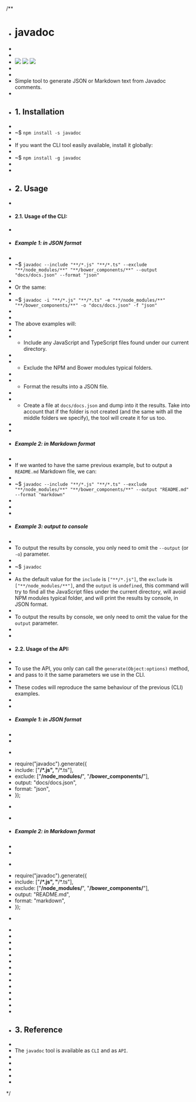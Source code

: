 /**
 * # javadoc
 *
 * 
 * ![](https://img.shields.io/badge/javadoc-v1.0.0-green.svg) ![](https://img.shields.io/badge/tests-passing-green.svg) ![](https://img.shields.io/badge/coverage-none%25-green.svg)
 * 
 * 
 * Simple tool to generate JSON or Markdown text from Javadoc comments.
 *
 * ## 1. Installation
 *
 * ~$ `npm install -s javadoc`
 * 
 * If you want the CLI tool easily available, install it globally:
 *
 * ~$ `npm install -g javadoc`
 * 
 *
 * ## 2. Usage
 * 
 * #### 2.1. Usage of the CLI:
 *
 * ##### Example 1: in JSON format
 *
 * ~$ `javadoc --include "**/*.js" "**/*.ts" --exclude "**/node_modules/**" "**/bower_components/**" --output "docs/docs.json" --format "json"`
 * 
 * Or the same:
 * 
 * ~$ `javadoc -i "**/*.js" "**/*.ts" -e "**/node_modules/**" "**/bower_components/**" -o "docs/docs.json" -f "json"`
 *
 *
 * The above examples will:
 * 
 * - Include any JavaScript and TypeScript files found under our current directory.
 *
 * - Exclude the NPM and Bower modules typical folders.
 *
 * - Format the results into a JSON file.
 *
 * - Create a file at `docs/docs.json` and dump into it the results. Take into account that if the folder is not created (and the same with all the middle folders we specify), the tool will create it for us too.
 *
 *
 * ##### Example 2: in Markdown format
 *
 * If we wanted to have the same previous example, but to output a `README.md` Markdown file, we can:
 *
 * ~$ `javadoc --include "**/*.js" "**/*.ts" --exclude "**/node_modules/**" "**/bower_components/**" --output "README.md" --format "markdown"`
 *
 *
 *
 * ##### Example 3: output to console
 *
 * To output the results by console, you only need to omit the `--output` (or `-o`) parameter.
 *
 * ~$ `javadoc`
 *
 * As the default value for the `include` is `["**/*.js"]`, the `exclude` is `["**/node_modules/**"]`, and the `output` is `undefined`, this command will try to find all the JavaScript files under the current directory, will avoid NPM modules typical folder, and will print the results by console, in JSON format.
 *
 * To output the results by console, we only need to omit the value for the `output` parameter.
 *
 *
 * #### 2.2. Usage of the API:
 *
 * To use the API, you only can call the `generate(Object:options)` method, 
 * and pass to it the same parameters we use in the CLI.
 *
 * These codes will reproduce the same behaviour of the previous (CLI) examples.
 *
 *
 * ##### Example 1: in JSON format
 *
 *
 * ```js
 * require("javadoc").generate({
 *   include: ["**/*.js", "**/*.ts"],
 *   exclude: ["**/node_modules/**", "**/bower_components/**"],
 *   output: "docs/docs.json",
 *   format: "json",
 * });
 * ```
 *
 * ##### Example 2: in Markdown format
 *
 *
 * ```js
 * require("javadoc").generate({
 *   include: ["**/*.js", "**/*.ts"],
 *   exclude: ["**/node_modules/**", "**/bower_components/**"],
 *   output: "README.md",
 *   format: "markdown",
 * });
 * ```
 *
 *
 *
 *
 *
 *
 *
 *
 *
 *
 *
 *
 *
 *
 * ## 3. Reference
 *
 * The `javadoc` tool is available as `CLI` and as `API`.
 *
 *
 *
 *
 *
 */